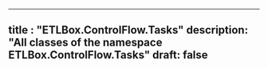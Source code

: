 
---
title : "ETLBox.ControlFlow.Tasks"
description: "All classes of the namespace ETLBox.ControlFlow.Tasks"
draft: false
---
